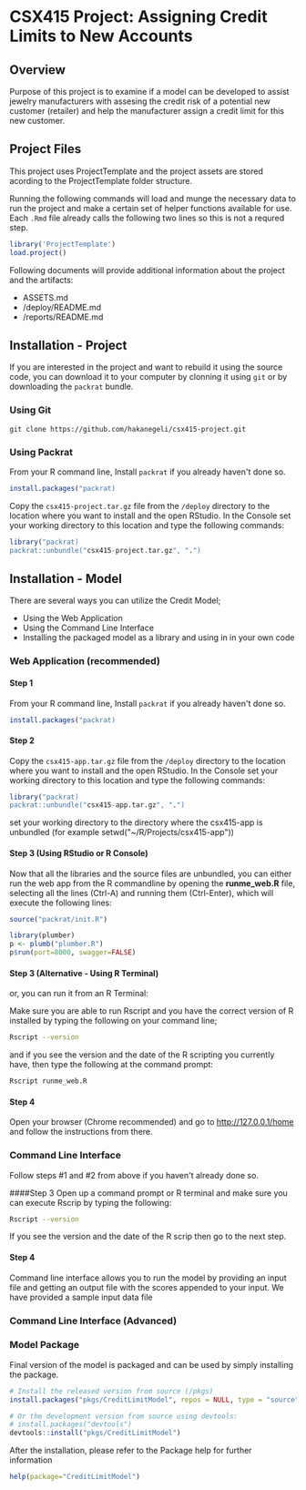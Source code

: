 # CSX415 Project: Assigning Credit Limits to New Accounts

## Overview

Purpose of this project is to examine if a model can be developed to assist jewelry manufacturers with assesing the credit risk of a potential new customer (retailer) and help the manufacturer assign a credit limit for this new customer.

## Project Files

This project uses ProjectTemplate and the project assets are stored acording to the ProjectTemplate folder structure.

Running the following commands will load and munge the necessary data to run the project and make a certain set of helper functions available for use. Each `.Rmd` file already calls the following two lines so this is not a requred step.

``` r
library('ProjectTemplate')
load.project()
```

Following documents will provide additional information about the project and the artifacts:

* ASSETS.md 
* /deploy/README.md
* /reports/README.md

## Installation - Project

If you are interested in the project and want to rebuild it using the source code, you can download it to your computer by clonning it using `git` or by downloading the `packrat` bundle.

### Using Git

```
git clone https://github.com/hakanegeli/csx415-project.git
```

### Using Packrat

From your R command line, Install `packrat` if you already haven't done so.

``` r
install.packages("packrat)
```

Copy the `csx415-project.tar.gz` file from the `/deploy` directory to the location where you want to install and the open RStudio. In the Console set your working directory to this location and type the following commands:

``` r
library("packrat)
packrat::unbundle("csx415-project.tar.gz", ".")
```

## Installation - Model

There are several ways you can utilize the Credit Model; 

* Using the Web Application
* Using the Command Line Interface
* Installing the packaged model as a library and using in in your own code

### Web Application (recommended)

#### Step 1
From your R command line, Install `packrat` if you already haven't done so.

``` r
install.packages("packrat)
```
#### Step 2
Copy the `csx415-app.tar.gz` file from the `/deploy` directory to the location where you want to install and the open RStudio. In the Console set your working directory to this location and type the following commands:

``` r
library("packrat)
packrat::unbundle("csx415-app.tar.gz", ".")
```
set your working directory to the directory where the csx415-app is unbundled (for example setwd("~/R/Projects/csx415-app"))

#### Step 3 (Using RStudio or R Console)
Now that all the libraries and the source files are unbundled, you can either run the web app from the R commandline by opening the **runme_web.R** file, selecting all the lines (Ctrl-A) and running them (Ctrl-Enter), which will execute the following lines: 

``` r
source("packrat/init.R")

library(plumber)
p <- plumb("plumber.R")
p$run(port=8000, swagger=FALSE)
```
#### Step 3 (Alternative - Using R Terminal)
or, you can run it from an R Terminal:

Make sure you are able to run Rscript and you have the correct version of R installed by typing the following on your command line;

``` bash
Rscript --version
```
and if you see the version and the date of the R scripting you currently have, then type the following at the command prompt:

``` bash
Rscript runme_web.R
```
#### Step 4
Open your browser (Chrome recommended) and go to http://127.0.0.1/home and follow the instructions from there.

### Command Line Interface
Follow steps #1 and #2 from above if you haven't already done so.

####Step 3
Open up a command prompt or R terminal and make sure you can execute Rscrip by typing the following:

``` bash
Rscript --version
```
If you see the version and the date of the R scrip then go to the next step.

#### Step 4
Command line interface allows you to run the model by providing an input file and getting an output file with the scores appended to your input. We have provided a sample input data file 

### Command Line Interface (Advanced)

### Model Package

Final version of the model is packaged and can be used by simply installing the package.

``` r
# Install the released version from source (/pkgs)
install.packages("pkgs/CreditLimitModel", repos = NULL, type = "source")

# Or the development version from source using devtools:
# install.packages("devtools")
devtools::install("pkgs/CreditLimitModel")
```
After the installation, please refer to the Package help for further information

``` r
help(package="CreditLimitModel")
```
